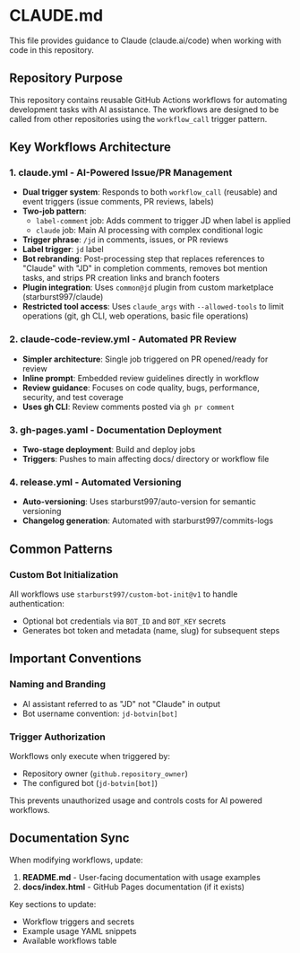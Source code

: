 # CLAUDE.md

This file provides guidance to Claude (claude.ai/code) when working with code in this repository.

## Repository Purpose

This repository contains reusable GitHub Actions workflows for automating development tasks with AI assistance. The workflows are designed to be called from other repositories using the `workflow_call` trigger pattern.

## Key Workflows Architecture

### 1. claude.yml - AI-Powered Issue/PR Management

- **Dual trigger system**: Responds to both `workflow_call` (reusable) and event triggers (issue comments, PR reviews, labels)
- **Two-job pattern**:
  - `label-comment` job: Adds comment to trigger JD when label is applied
  - `claude` job: Main AI processing with complex conditional logic
- **Trigger phrase**: `/jd` in comments, issues, or PR reviews
- **Label trigger**: `jd` label
- **Bot rebranding**: Post-processing step that replaces references to "Claude" with "JD" in completion comments, removes bot mention tasks, and strips PR creation links and branch footers
- **Plugin integration**: Uses `common@jd` plugin from custom marketplace (starburst997/claude)
- **Restricted tool access**: Uses `claude_args` with `--allowed-tools` to limit operations (git, gh CLI, web operations, basic file operations)

### 2. claude-code-review.yml - Automated PR Review

- **Simpler architecture**: Single job triggered on PR opened/ready for review
- **Inline prompt**: Embedded review guidelines directly in workflow
- **Review guidance**: Focuses on code quality, bugs, performance, security, and test coverage
- **Uses gh CLI**: Review comments posted via `gh pr comment`

### 3. gh-pages.yaml - Documentation Deployment

- **Two-stage deployment**: Build and deploy jobs
- **Triggers**: Pushes to main affecting docs/ directory or workflow file

### 4. release.yml - Automated Versioning

- **Auto-versioning**: Uses starburst997/auto-version for semantic versioning
- **Changelog generation**: Automated with starburst997/commits-logs

## Common Patterns

### Custom Bot Initialization

All workflows use `starburst997/custom-bot-init@v1` to handle authentication:

- Optional bot credentials via `BOT_ID` and `BOT_KEY` secrets
- Generates bot token and metadata (name, slug) for subsequent steps

## Important Conventions

### Naming and Branding

- AI assistant referred to as "JD" not "Claude" in output
- Bot username convention: `jd-botvin[bot]`

### Trigger Authorization

Workflows only execute when triggered by:

- Repository owner (`github.repository_owner`)
- The configured bot (`jd-botvin[bot]`)

This prevents unauthorized usage and controls costs for AI powered workflows.

## Documentation Sync

When modifying workflows, update:

1. **README.md** - User-facing documentation with usage examples
2. **docs/index.html** - GitHub Pages documentation (if it exists)

Key sections to update:

- Workflow triggers and secrets
- Example usage YAML snippets
- Available workflows table
